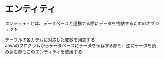 # エンティティ
エンティティとは、データベースと連携する際にデータを格納するためのオブジェクト

テーブルの各カラムに対応した変数を用意する   
Javaのプログラムからデータベースにデータを保存する際も、逆にデータを読み込む際もこのエンティティを使用する
